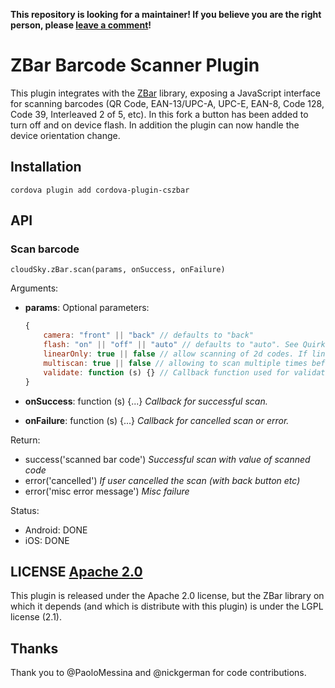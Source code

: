 **This repository is looking for a maintainer! If you believe you are the right person, please [leave a comment](https://github.com/tjwoon/csZBar/issues/60)!**



# ZBar Barcode Scanner Plugin

This plugin integrates with the [ZBar](http://zbar.sourceforge.net/) library,
exposing a JavaScript interface for scanning barcodes (QR Code, EAN-13/UPC-A, UPC-E, EAN-8, Code 128, Code 39, Interleaved 2 of 5, etc).
In this fork a button has been added to turn off and on device flash. In addition the plugin can now handle the device orientation change.

## Installation

    cordova plugin add cordova-plugin-cszbar

## API

### Scan barcode

    cloudSky.zBar.scan(params, onSuccess, onFailure)

Arguments:

- **params**: Optional parameters:

    ```javascript
    {
        camera: "front" || "back" // defaults to "back"
        flash: "on" || "off" || "auto" // defaults to "auto". See Quirks
        linearOnly: true || false // allow scanning of 2d codes. If linearOnly is true, a red line will show the active area of the camera. Not setting this will start the scanner in the last mode used.
        multiscan: true || false // allowing to scan multiple times before exiting.
        validate: function (s) {} // Callback function used for validating the scanned qr-/barcode in Javascript. Is valid if no exception is thrown or function returns true.
    }
    ```

- **onSuccess**: function (s) {...} _Callback for successful scan._
- **onFailure**: function (s) {...} _Callback for cancelled scan or error._

Return:

- success('scanned bar code') _Successful scan with value of scanned code_
- error('cancelled') _If user cancelled the scan (with back button etc)_
- error('misc error message') _Misc failure_

Status:

- Android: DONE
- iOS: DONE


## LICENSE [Apache 2.0](LICENSE.md)

This plugin is released under the Apache 2.0 license, but the ZBar library on which it depends (and which is distribute with this plugin) is under the LGPL license (2.1).


## Thanks

Thank you to @PaoloMessina and @nickgerman for code contributions.
